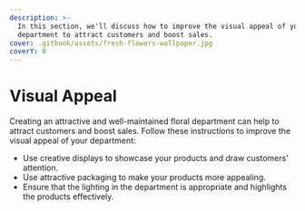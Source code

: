 ```yaml
---
description: >-
  In this section, we'll discuss how to improve the visual appeal of your floral
  department to attract customers and boost sales.
cover: .gitbook/assets/fresh-flowers-wallpaper.jpg
coverY: 0
---
```


# Visual Appeal

Creating an attractive and well-maintained floral department can help to attract customers and boost sales. Follow these instructions to improve the visual appeal of your department:

* Use creative displays to showcase your products and draw customers' attention.
* Use attractive packaging to make your products more appealing.
* Ensure that the lighting in the department is appropriate and highlights the products effectively.
